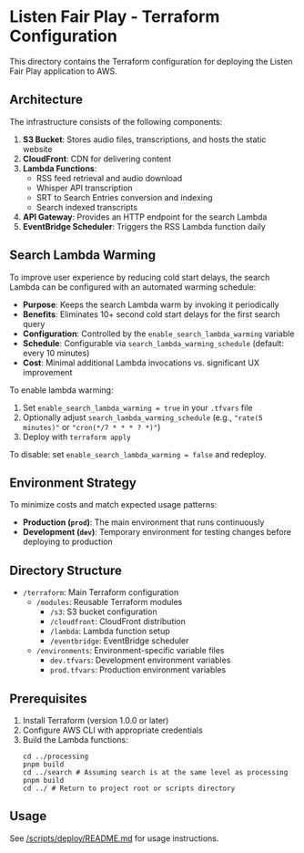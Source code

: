 # Listen Fair Play - Terraform Configuration

This directory contains the Terraform configuration for deploying the Listen Fair Play application to AWS.

## Architecture

The infrastructure consists of the following components:

1. **S3 Bucket**: Stores audio files, transcriptions, and hosts the static website
2. **CloudFront**: CDN for delivering content
3. **Lambda Functions**:
   - RSS feed retrieval and audio download
   - Whisper API transcription
   - SRT to Search Entries conversion and indexing
   - Search indexed transcripts
4. **API Gateway**: Provides an HTTP endpoint for the search Lambda
5. **EventBridge Scheduler**: Triggers the RSS Lambda function daily

## Search Lambda Warming

To improve user experience by reducing cold start delays, the search Lambda can be configured with an automated warming schedule:

- **Purpose**: Keeps the search Lambda warm by invoking it periodically
- **Benefits**: Eliminates 10+ second cold start delays for the first search query
- **Configuration**: Controlled by the `enable_search_lambda_warming` variable
- **Schedule**: Configurable via `search_lambda_warming_schedule` (default: every 10 minutes)
- **Cost**: Minimal additional Lambda invocations vs. significant UX improvement

To enable lambda warming:
1. Set `enable_search_lambda_warming = true` in your `.tfvars` file
2. Optionally adjust `search_lambda_warming_schedule` (e.g., `"rate(5 minutes)"` or `"cron(*/7 * * * ? *)"`)
3. Deploy with `terraform apply`

To disable: set `enable_search_lambda_warming = false` and redeploy.

## Environment Strategy

To minimize costs and match expected usage patterns:
- **Production (`prod`)**: The main environment that runs continuously
- **Development (`dev`)**: Temporary environment for testing changes before deploying to production

## Directory Structure

- `/terraform`: Main Terraform configuration
  - `/modules`: Reusable Terraform modules
    - `/s3`: S3 bucket configuration
    - `/cloudfront`: CloudFront distribution
    - `/lambda`: Lambda function setup
    - `/eventbridge`: EventBridge scheduler
  - `/environments`: Environment-specific variable files
    - `dev.tfvars`: Development environment variables
    - `prod.tfvars`: Production environment variables

## Prerequisites

1. Install Terraform (version 1.0.0 or later)
2. Configure AWS CLI with appropriate credentials
3. Build the Lambda functions:
   ```
   cd ../processing
   pnpm build
   cd ../search # Assuming search is at the same level as processing
   pnpm build
   cd ../ # Return to project root or scripts directory
   ```

## Usage

See [/scripts/deploy/README.md](../scripts/deploy/README.md) for usage instructions.